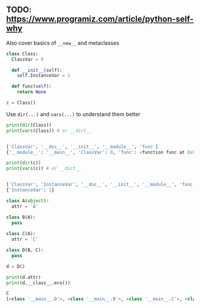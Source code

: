 ## TODO: https://www.programiz.com/article/python-self-why

Also cover basics of `__new__` and metaclasses

```python
class Class:
  ClassVar = 0

  def __init__(self):
    self.InstanceVar = 1

  def func(self):
    return None

c = Class()
```

Use `dir(...)` and `vars(...)` to understand them better


```python
print(dir(Class))
print(vars(Class)) # or __dict__


['ClassVar', '__doc__', '__init__', '__module__', 'func']
{'__module__': '__main__', 'ClassVar': 0, 'func': <function func at 0x0000000002C5AEB8>, '__init__': <function __init__ at 0x0000000002C5AE48>, '__doc__': None}
```

```python
print(dir(c))
print(vars(c)) # or __dict__


['ClassVar', 'InstanceVar', '__doc__', '__init__', '__module__', 'func']
{'InstanceVar': 1}
```


```python
class A(object):
  attr = 'A'

class B(A):
  pass
  
class C(A):
  attr = 'C'

class D(B, C):
  pass

d = D()

print(d.attr)
print(d.__class__.mro())

C
[<class '__main__.D'>, <class '__main__.B'>, <class '__main__.C'>, <class '__main__.A'>, <type 'object'>]
```
